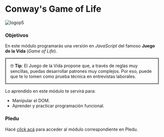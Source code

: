 # Conway's Game of Life

![logop5](https://p5-hall-of-fame.s3.amazonaws.com/p5logo.png)

### Objetivos

En este módulo programarás una versión en *JavaScript* del famoso **Juego de la Vida** (*Game of Life*).

<p style="border:3px; border-style:solid; border-color:grey; padding: 1em;">🤓 <strong>Tip</strong>: El Juego de la Vida propone que, a través de reglas muy sencillas, puedas desarrollar patrones muy complejos. Por eso, puede que te lo tomen como prueba técnica en entrevistas laborales.<br></p>

Lo aprendido en este módulo te servirá para:
- Manipular el DOM.
- Aprender y practicar programación funcional.

### Pledu

Hacé [_click_ acá](https://pledu.plataforma5.la/bootcamp/04---conway's-game-of-life/objetivos-80ea3b21) para acceder al módulo correspondiente en Pledu.

